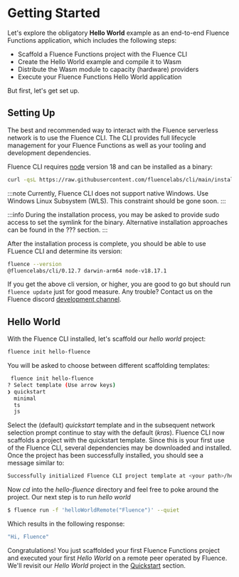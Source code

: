 # Getting Started

Let's explore the obligatory **Hello World** example as an end-to-end Fluence Functions application, which includes the following steps:

* Scaffold a Fluence Functions project with the Fluence CLI
* Create the Hello World example and compile it to Wasm
* Distribute the Wasm module to capacity (hardware) providers
* Execute your Fluence Functions Hello World application

But first, let's get set up.

## Setting Up

The best and recommended way to interact with the Fluence serverless network is to use the Fluence CLI. The CLI provides full lifecycle management for your Fluence Functions as well as your tooling and development dependencies.

Fluence CLI requires [node](https://nodejs.org/en/learn/getting-started/how-to-install-nodejs) version 18 and can be installed as a binary:

```bash
curl -qsL https://raw.githubusercontent.com/fluencelabs/cli/main/install.sh | bash
```

:::note
Currently, Fluence CLI does not support native Windows. Use Windows Linux Subsystem (WLS). This constraint should be gone soon.
:::


:::info
During the installation process, you may be asked to provide sudo access to set the symlink for the binary.
Alternative installation approaches can be found in the ??? section.
:::

After the installation process is complete, you should be able to use FLuence CLI and determine its version:

```bash
fluence --version
@fluencelabs/cli/0.12.7 darwin-arm64 node-v18.17.1
```

If you get the above cli version, or higher, you are good to go but should run `fluence update` just for good measure. Any trouble? Contact us on the Fluence discord  [development channel](https://fluence.chat).

## Hello World

With the Fluence CLI installed, let's scaffold our *hello world* project:

```bash
fluence init hello-fluence
```

You will be asked to choose between different scaffolding templates:

```bash
 fluence init hello-fluence
? Select template (Use arrow keys)
❯ quickstart
  minimal
  ts
  js
```

Select the (default) *quickstart* template and in the subsequent network selection prompt continue to stay with the default (*kras*). Fluence CLI now scaffolds a project with the quickstart template. Since this is your first use of the Fluence CLI, several dependencies may be downloaded and installed. Once the project has been successfully installed, you should see a message similar to:

```bash
Successfully initialized Fluence CLI project template at <your path>/hello-fluence
```

Now *cd* into the *hello-fluence* directory and feel free to poke around the project. Our next step is to run *hello world* 

```bash
$ fluence run -f 'helloWorldRemote("Fluence")' --quiet
```
Which results in the following response:

```bash
"Hi, Fluence"
```

Congratulations! You just scaffolded your first Fluence Functions project and executed your first *Hello World* on a remote peer operated by Fluence. We'll revisit our *Hello World* project in the [Quickstart](../Quickstarts/your_first_lambda.md) section.